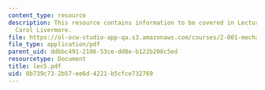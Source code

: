 ```yaml
---
content_type: resource
description: This resource contains information to be covered in Lecture 5 by Prof.
  Carol Livermore.
file: https://ol-ocw-studio-app-qa.s3.amazonaws.com/courses/2-001-mechanics-materials-i-fall-2006/0b739c732b57ee6d4221b5cfce732769_lec5.pdf
file_type: application/pdf
parent_uid: ddbbc491-2106-53ce-dd8e-b122b208c5ed
resourcetype: Document
title: lec5.pdf
uid: 0b739c73-2b57-ee6d-4221-b5cfce732769
---
```

